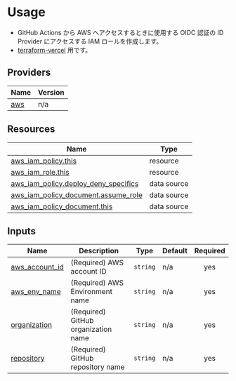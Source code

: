 <!-- BEGIN_TF_DOCS -->
# Usage

- GitHub Actions から AWS へアクセスするときに使用する OIDC 認証の ID Provider にアクセスする IAM ロールを作成します。
- [terraform-vercel](https://github.com/tqer39/terraform-vercel) 用です。

## Providers

| Name | Version |
|------|---------|
| <a name="provider_aws"></a> [aws](#provider\_aws) | n/a |

## Resources

| Name | Type |
|------|------|
| [aws_iam_policy.this](https://registry.terraform.io/providers/hashicorp/aws/latest/docs/resources/iam_policy) | resource |
| [aws_iam_role.this](https://registry.terraform.io/providers/hashicorp/aws/latest/docs/resources/iam_role) | resource |
| [aws_iam_policy.deploy_deny_specifics](https://registry.terraform.io/providers/hashicorp/aws/latest/docs/data-sources/iam_policy) | data source |
| [aws_iam_policy_document.assume_role](https://registry.terraform.io/providers/hashicorp/aws/latest/docs/data-sources/iam_policy_document) | data source |
| [aws_iam_policy_document.this](https://registry.terraform.io/providers/hashicorp/aws/latest/docs/data-sources/iam_policy_document) | data source |

## Inputs

| Name | Description | Type | Default | Required |
|------|-------------|------|---------|:--------:|
| <a name="input_aws_account_id"></a> [aws\_account\_id](#input\_aws\_account\_id) | (Required) AWS account ID | `string` | n/a | yes |
| <a name="input_aws_env_name"></a> [aws\_env\_name](#input\_aws\_env\_name) | (Required) AWS Environment name | `string` | n/a | yes |
| <a name="input_organization"></a> [organization](#input\_organization) | (Required) GitHub organization name | `string` | n/a | yes |
| <a name="input_repository"></a> [repository](#input\_repository) | (Required) GitHub repository name | `string` | n/a | yes |
<!-- END_TF_DOCS -->